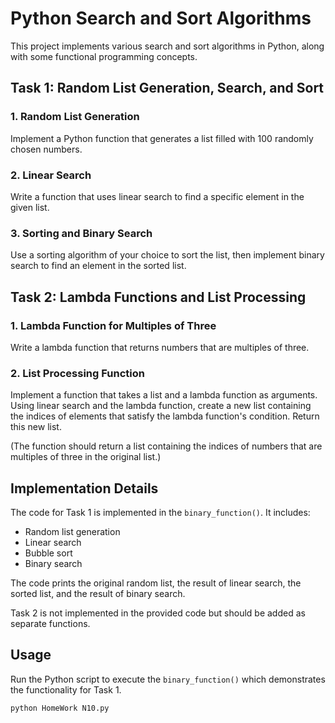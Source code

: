 # Python Search and Sort Algorithms

This project implements various search and sort algorithms in Python, along with some functional programming concepts.

## Task 1: Random List Generation, Search, and Sort

### 1. Random List Generation
Implement a Python function that generates a list filled with 100 randomly chosen numbers.

### 2. Linear Search
Write a function that uses linear search to find a specific element in the given list.

### 3. Sorting and Binary Search
Use a sorting algorithm of your choice to sort the list, then implement binary search to find an element in the sorted list.

## Task 2: Lambda Functions and List Processing

### 1. Lambda Function for Multiples of Three
Write a lambda function that returns numbers that are multiples of three.

### 2. List Processing Function
Implement a function that takes a list and a lambda function as arguments. Using linear search and the lambda function, create a new list containing the indices of elements that satisfy the lambda function's condition. Return this new list.

(The function should return a list containing the indices of numbers that are multiples of three in the original list.)

## Implementation Details

The code for Task 1 is implemented in the `binary_function()`. It includes:
- Random list generation
- Linear search
- Bubble sort
- Binary search

The code prints the original random list, the result of linear search, the sorted list, and the result of binary search.

Task 2 is not implemented in the provided code but should be added as separate functions.

## Usage

Run the Python script to execute the `binary_function()` which demonstrates the functionality for Task 1.



```python
python HomeWork N10.py


